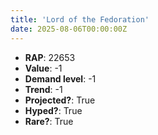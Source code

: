 ```yaml
---
title: 'Lord of the Fedoration'
date: 2025-08-06T00:00:00Z
---
```

- **RAP**: 22653
- **Value**: -1
- **Demand level**: -1
- **Trend**: -1
- **Projected?**: True
- **Hyped?**: True
- **Rare?**: True
